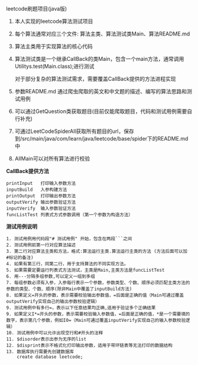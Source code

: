 leetcode刷题项目(java版)


1. 本人实现的leetcode算法测试项目
2. 每个算法通常对应三个文件: 算法主类、算法测试类Main、算法README.md
3. 算法主类用于实现算法的核心代码
4. 算法测试类是一个继承CallBack的类Main，包含一个main方法，通常调用Utilitys.test(Main.class);进行测试
   
   对于部分复杂的算法测试需求，需要覆盖CallBack提供的方法进程实现
   
5. 参数README.md 通过爬虫爬取的英文和中文题的描述、编写的算法思路和测试用例
6. 可以通过GetQuestion类获取题目(目前仅能爬取题目，代码和测试用例需要自行补充)
7. 可通过LeetCodeSpiderAll获取所有题目的url，保存到/src/main/java/com/learn/java/leetcode/base/spider下的README.md中
7. AllMain可以对所有算法进行校验
 
**CallBack提供方法**

```
printInput   打印输入参数方法
inputBuild   入参构建方法
printOutput  打印输出参数方法
outputVerify 输出参数验证方法
inputVerify  输入参数验证方法
funcListTest 列表式方式参数调用（第一个参数为构造方法）
```   

**测试用例说明**
```
1. 测试用例用代码段"# 测试用例" 开始，包含在两段```之间
2. 测试用例前第一行对应算法描述
3. 第二行对应算法主类和方法，格式:算法运行主类.算法运行主类的方法 (方法后面可以加 #标记的备注)
4. 如果有第三行，同第二行，用于支持算法的不同实现方法。
5. 如果需要定要运行列表式方法测试，主类是Main,主类方法是funcListTest
6. 用---分隔多组参数,可以定义一组到多组
7. 每组参数必须有入参，入参每行表示一个参数，参数类型、个数、顺序必须匹配主类方法的参数的类型、个数、顺序(除非Main中覆盖了inputBuild方法)
8. 如果定义=开头的参数，表示需要校验输出参数值，=后面是正确的值（Main可通过覆盖outputVerify实现自己的输出参数校验逻辑）
9. 测试用例中有多行=，表示以下任意结果均正确,适用于验证多个正确结果
9. 如果定义I*=开头的参数，表示需要校验输入参数值，=后面是正确的值，*是一个需要填的数字，表示第几个参数，例如I0=（Main可通过覆盖inputVerify实现自己的输入参数校验逻辑）
10. 测试用例中可以允许出现空行和#开头的注释
11. $disorder表示出参为无序的list
12. $disprint表示不格式化打印输出参数，适用于带环链表等无法打印的数据结构
13. 数据库执行需要先创建数据库
    create database leetcode;
```
   
   

